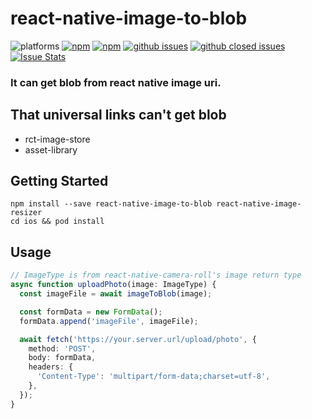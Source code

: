 # react-native-image-to-blob

![platforms](https://img.shields.io/badge/platforms-Android%20%7C%20iOS-brightgreen.svg?style=flat-square&colorB=191A17)
[![npm](https://img.shields.io/npm/v/react-native-image-to-blob.svg?style=flat-square)](https://www.npmjs.com/package/react-native-image-to-blob)
[![npm](https://img.shields.io/npm/dm/react-native-image-to-blob.svg?style=flat-square&colorB=007ec6)](https://www.npmjs.com/package/react-native-image-to-blob)
[![github issues](https://img.shields.io/github/issues/zusinShinpei/react-native-image-to-blob.svg?style=flat-square)](https://github.com/zusinShinpei/react-native-image-to-blob/issues)
[![github closed issues](https://img.shields.io/github/issues-closed/zusinShinpei/react-native-image-to-blob.svg?style=flat-square&colorB=44cc11)](https://github.com/zusinShinpei/react-native-image-to-blob/issues?q=is%3Aissue+is%3Aclosed)
[![Issue Stats](https://img.shields.io/issuestats/i/github/zusinShinpei/react-native-image-to-blob.svg?style=flat-square&colorB=44cc11)](http://github.com/zusinShinpei/react-native-image-to-blob/issues)


### It can get blob from react native image uri.

## That universal links can't get blob
- rct-image-store
- asset-library

## Getting Started

```shell script
npm install --save react-native-image-to-blob react-native-image-resizer
cd ios && pod install
```

## Usage

```typescript
// ImageType is from react-native-camera-roll's image return type
async function uploadPhoto(image: ImageType) {
  const imageFile = await imageToBlob(image);

  const formData = new FormData();
  formData.append('imageFile', imageFile);

  await fetch('https://your.server.url/upload/photo', {
    method: 'POST',
    body: formData,
    headers: {
      'Content-Type': 'multipart/form-data;charset=utf-8',
    },
  });
}
```
